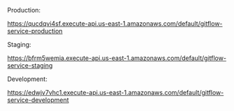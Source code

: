 Production:

https://qucdqvi4sf.execute-api.us-east-1.amazonaws.com/default/gitflow-service-production

Staging:

https://bfrm5wemia.execute-api.us-east-1.amazonaws.com/default/gitflow-service-staging

Development:

https://edwjv7vhc1.execute-api.us-east-1.amazonaws.com/default/gitflow-service-development
